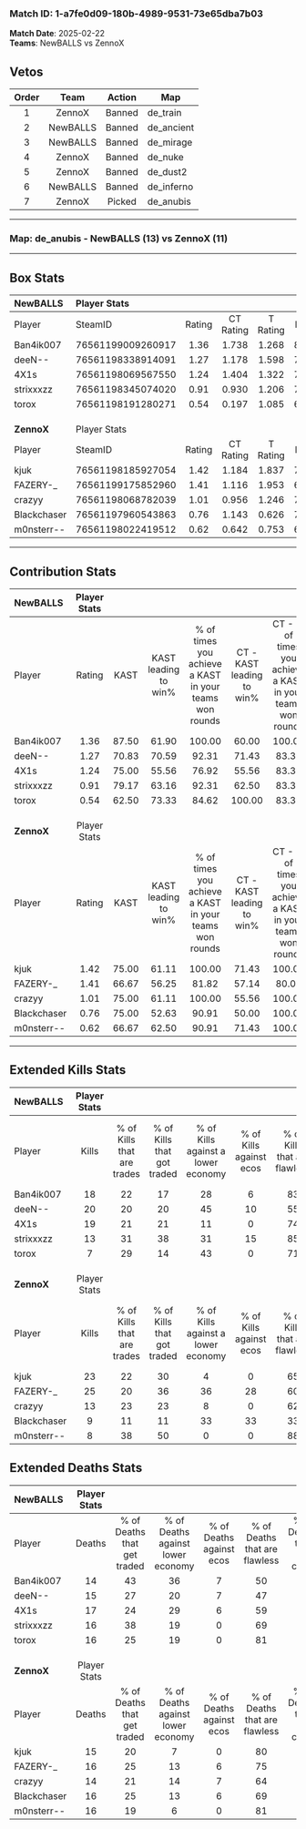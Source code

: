 ### Match ID: 1-a7fe0d09-180b-4989-9531-73e65dba7b03  
**Match Date**: 2025-02-22  
**Teams**: NewBALLS vs ZennoX  

## Vetos  

| Order | Team | Action | Map |
| :---: | :--: | :----: | --- |
| 1 | ZennoX | Banned | de_train |
| 2 | NewBALLS | Banned | de_ancient |
| 3 | NewBALLS | Banned | de_mirage |
| 4 | ZennoX | Banned | de_nuke |
| 5 | ZennoX | Banned | de_dust2 |
| 6 | NewBALLS | Banned | de_inferno |
| 7 | ZennoX | Picked | de_anubis |

---  

### **Map**: de_anubis - NewBALLS (13) vs ZennoX (11)  
---  

## Box Stats  

| **NewBALLS** | Player Stats      |        |           |          |       |      |       |         |        |      |     |
| :- | :- | :-: | :-: | :-: | :-: | :-: | :-: | :-: | :-: | :-: | :-: |
| Player       | SteamID           | Rating | CT Rating | T Rating | KAST  | ADR  | Kills | Assists | Deaths | K/D  | HS% |
| Ban4ik007    | 76561199009260917 |  1.36  |   1.738   |  1.268   | 87.50 | 87.8 |  18   |    9    |   14   | 1.29 | 38  |
| deeN--       | 76561198338914091 |  1.27  |   1.178   |  1.598   | 70.83 | 90.6 |  20   |    4    |   15   | 1.33 | 55  |
| 4X1s         | 76561198069567550 |  1.24  |   1.404   |  1.322   | 75.00 | 95.1 |  19   |    4    |   17   | 1.12 | 52  |
| strixxxzz    | 76561198345074020 |  0.91  |   0.930   |  1.206   | 79.17 | 43.5 |  13   |    4    |   16   | 0.81 | 61  |
| torox        | 76561198191280271 |  0.54  |   0.197   |  1.085   | 62.50 | 36.3 |   7   |    2    |   16   | 0.44 |  0  |
|              |                   |        |           |          |       |      |       |         |        |      |     |
|              |                   |        |           |          |       |      |       |         |        |      |     |
|              |                   |        |           |          |       |      |       |         |        |      |     |
| **ZennoX**   | Player Stats      |        |           |          |       |      |       |         |        |      |     |
| Player       | SteamID           | Rating | CT Rating | T Rating | KAST  | ADR  | Kills | Assists | Deaths | K/D  | HS% |
| kjuk         | 76561198185927054 |  1.42  |   1.184   |  1.837   | 75.00 | 92.7 |  23   |    4    |   15   | 1.53 | 39  |
| FAZERY-_     | 76561199175852960 |  1.41  |   1.116   |  1.953   | 66.67 | 96.4 |  25   |    2    |   16   | 1.56 | 44  |
| crazyy       | 76561198068782039 |  1.01  |   0.956   |  1.246   | 75.00 | 67.6 |  13   |    6    |   14   | 0.93 | 84  |
| Blackchaser  | 76561197960543863 |  0.76  |   1.143   |  0.626   | 75.00 | 50.8 |   9   |    5    |   16   | 0.56 | 88  |
| m0nsterr--   | 76561198022419512 |  0.62  |   0.642   |  0.753   | 66.67 | 34.9 |   8   |    6    |   16   | 0.50 | 37  |
---  

## Contribution Stats  

| **NewBALLS** | Player Stats |       |                      |                                                        |                           |                                                             |                          |                                                            |
| :- | :-: | :-: | :-: | :-: | :-: | :-: | :-: | :-: |
| Player       |    Rating    | KAST  | KAST leading to win% | % of times you achieve a KAST in your teams won rounds | CT - KAST leading to win% | CT - % of times you achieve a KAST in your teams won rounds | T - KAST leading to win% | T - % of times you achieve a KAST in your teams won rounds |
| Ban4ik007    |     1.36     | 87.50 |        61.90         |                         100.00                         |           60.00           |                           100.00                            |          63.64           |                           100.00                           |
| deeN--       |     1.27     | 70.83 |        70.59         |                         92.31                          |           71.43           |                            83.33                            |          70.00           |                           100.00                           |
| 4X1s         |     1.24     | 75.00 |        55.56         |                         76.92                          |           55.56           |                            83.33                            |          55.56           |                           71.43                            |
| strixxxzz    |     0.91     | 79.17 |        63.16         |                         92.31                          |           62.50           |                            83.33                            |          63.64           |                           100.00                           |
| torox        |     0.54     | 62.50 |        73.33         |                         84.62                          |          100.00           |                            83.33                            |          60.00           |                           85.71                            |
|              |              |       |                      |                                                        |                           |                                                             |                          |                                                            |
|              |              |       |                      |                                                        |                           |                                                             |                          |                                                            |
|              |              |       |                      |                                                        |                           |                                                             |                          |                                                            |
| **ZennoX**   | Player Stats |       |                      |                                                        |                           |                                                             |                          |                                                            |
| Player       |    Rating    | KAST  | KAST leading to win% | % of times you achieve a KAST in your teams won rounds | CT - KAST leading to win% | CT - % of times you achieve a KAST in your teams won rounds | T - KAST leading to win% | T - % of times you achieve a KAST in your teams won rounds |
| kjuk         |     1.42     | 75.00 |        61.11         |                         100.00                         |           71.43           |                           100.00                            |          54.55           |                           100.00                           |
| FAZERY-_     |     1.41     | 66.67 |        56.25         |                         81.82                          |           57.14           |                            80.00                            |          55.56           |                           83.33                            |
| crazyy       |     1.01     | 75.00 |        61.11         |                         100.00                         |           55.56           |                           100.00                            |          66.67           |                           100.00                           |
| Blackchaser  |     0.76     | 75.00 |        52.63         |                         90.91                          |           50.00           |                           100.00                            |          55.56           |                           83.33                            |
| m0nsterr--   |     0.62     | 66.67 |        62.50         |                         90.91                          |           71.43           |                           100.00                            |          55.56           |                           83.33                            |
---  

## Extended Kills Stats  

| **NewBALLS** | Player Stats |                            |                            |                                    |                         |                              |                                 |                                       |                    |           |
| :- | :-: | :-: | :-: | :-: | :-: | :-: | :-: | :-: | :-: | :-: |
| Player       |    Kills     | % of Kills that are trades | % of Kills that got traded | % of Kills against a lower economy | % of Kills against ecos | % of Kills that are flawless | % of Kills that are close duels | % of Kills that are assisted by flash | Pistol Round Kills | AWP Kills |
| Ban4ik007    |      18      |             22             |             17             |                 28                 |            6            |              83              |                6                |                   0                   |         0          |     0     |
| deeN--       |      20      |             20             |             20             |                 45                 |           10            |              55              |                5                |                   5                   |         0          |     0     |
| 4X1s         |      19      |             21             |             21             |                 11                 |            0            |              74              |                5                |                   5                   |         1          |     5     |
| strixxxzz    |      13      |             31             |             38             |                 31                 |           15            |              85              |                0                |                   0                   |         1          |     0     |
| torox        |      7       |             29             |             14             |                 43                 |            0            |              71              |                0                |                   0                   |         0          |     6     |
|              |              |                            |                            |                                    |                         |                              |                                 |                                       |                    |           |
|              |              |                            |                            |                                    |                         |                              |                                 |                                       |                    |           |
|              |              |                            |                            |                                    |                         |                              |                                 |                                       |                    |           |
| **ZennoX**   | Player Stats |                            |                            |                                    |                         |                              |                                 |                                       |                    |           |
| Player       |    Kills     | % of Kills that are trades | % of Kills that got traded | % of Kills against a lower economy | % of Kills against ecos | % of Kills that are flawless | % of Kills that are close duels | % of Kills that are assisted by flash | Pistol Round Kills | AWP Kills |
| kjuk         |      23      |             22             |             30             |                 4                  |            0            |              65              |                4                |                   9                   |         5          |     1     |
| FAZERY-_     |      25      |             20             |             36             |                 36                 |           28            |              60              |                0                |                   4                   |         1          |     0     |
| crazyy       |      13      |             23             |             23             |                 8                  |            0            |              62              |                0                |                  15                   |         1          |     0     |
| Blackchaser  |      9       |             11             |             11             |                 33                 |           33            |              33              |               22                |                   0                   |         2          |     0     |
| m0nsterr--   |      8       |             38             |             50             |                 0                  |            0            |              88              |                0                |                   0                   |         1          |     4     |
## Extended Deaths Stats  

| **NewBALLS** | Player Stats |                             |                                   |                          |                               |                            |                           |               |
| :- | :-: | :-: | :-: | :-: | :-: | :-: | :-: | :-: |
| Player       |    Deaths    | % of Deaths that get traded | % of Deaths against lower economy | % of Deaths against ecos | % of Deaths that are flawless | % of Deaths that are close | % of Deaths while blinded | Deaths to AWP |
| Ban4ik007    |      14      |             43              |                36                 |            7             |              50               |             7              |             7             |       1       |
| deeN--       |      15      |             27              |                20                 |            7             |              47               |             7              |             7             |       0       |
| 4X1s         |      17      |             24              |                29                 |            6             |              59               |             6              |             6             |       0       |
| strixxxzz    |      16      |             38              |                19                 |            0             |              69               |             0              |             6             |       1       |
| torox        |      16      |             25              |                19                 |            0             |              81               |             0              |             6             |       3       |
|              |              |                             |                                   |                          |                               |                            |                           |               |
|              |              |                             |                                   |                          |                               |                            |                           |               |
|              |              |                             |                                   |                          |                               |                            |                           |               |
| **ZennoX**   | Player Stats |                             |                                   |                          |                               |                            |                           |               |
| Player       |    Deaths    | % of Deaths that get traded | % of Deaths against lower economy | % of Deaths against ecos | % of Deaths that are flawless | % of Deaths that are close | % of Deaths while blinded | Deaths to AWP |
| kjuk         |      15      |             20              |                 7                 |            0             |              80               |             0              |             0             |       2       |
| FAZERY-_     |      16      |             25              |                13                 |            6             |              75               |             0              |             0             |       3       |
| crazyy       |      14      |             21              |                14                 |            7             |              64               |             0              |             7             |       2       |
| Blackchaser  |      16      |             25              |                13                 |            6             |              69               |             19             |             6             |       1       |
| m0nsterr--   |      16      |             19              |                 6                 |            0             |              81               |             0              |             0             |       3       |
